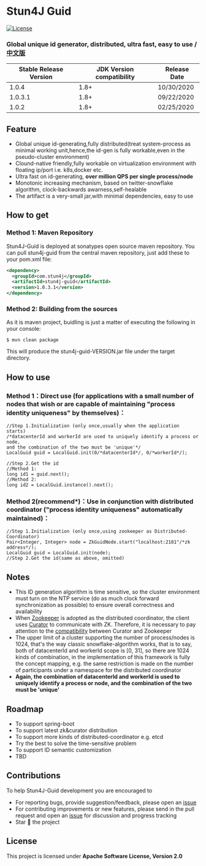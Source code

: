 # Stun4J Guid
[![License](https://img.shields.io/badge/License-Apache%202.0-blue.svg)](https://opensource.org/licenses/Apache-2.0)

### Global unique id generator, distributed, ultra fast, easy to use / [中文版](README_zh_CN.md) 


| Stable Release Version | JDK Version compatibility | Release Date |
| ------------- | ------------- | ------------|
| 1.0.4  | 1.8+ | 10/30/2020 |
| 1.0.3.1  | 1.8+ | 09/22/2020 |
| 1.0.2  | 1.8+ | 02/25/2020 |

## Feature
* Global unique id-generating,fully distributed(treat system-process as minimal working unit,hence,the id-gen is fully workable,even in the pseudo-cluster environment)
* Clound-native friendly,fully workable on virtualization environment with floating ip/port i.e. k8s,docker etc.
* Ultra fast on id-generating, **over million QPS per single process/node**
* Monotonic increasing mechanism, based on twitter-snowflake algorithm, clock-backwards awarness,self-healable
* The artifact is a very-small jar,with minimal dependencies, easy to use

## How to get
### Method 1: Maven Repository

Stun4J-Guid is deployed at sonatypes open source maven repository. You can pull stun4j-guid from the central maven repository, just add these to your pom.xml file:

```xml
<dependency>
  <groupId>com.stun4j</groupId>
  <artifactId>stun4j-guid</artifactId>
  <version>1.0.3.1</version>
</dependency>
```

### Method 2: Building from the sources

As it is maven project, buidling is just a matter of executing the following in your console:

	$ mvn clean package


This will produce the stun4j-guid-VERSION.jar file under the target directory.

## How to use
### Method 1：Direct use (for applications with a small number of nodes that wish or are capable of maintaining \"process identity uniqueness\" by themselves)：

```
//Step 1.Initialization (only once,usually when the application starts)
/*datacenterId and workerId are used to uniquely identify a process or node, 
and the combination of the two must be 'unique'*/
LocalGuid guid = LocalGuid.init(0/*datacenterId*/, 0/*workerId*/);

//Step 2.Get the id
//Method 1:
long id1 = guid.next();
//Method 2:
long id2 = LocalGuid.instance().next();

```

### Method 2(recommend\*)：Use in conjunction with distributed coordinator (\"process identity uniqueness\" automatically maintained)：

```
//Step 1.Initialization (only once,using zookeeper as Distributed-Coordinator)
Pair<Integer, Integer> node = ZkGuidNode.start("localhost:2181"/*zk address*/);
LocalGuid guid = LocalGuid.init(node);
//Step 2.Get the id(same as above, omitted)
```


## Notes
* This ID generation algorithm is time sensitive, so the cluster environment must turn on the NTP service (do as much clock forward synchronization as possible) to ensure overall correctness and availability
* When [Zookeeper](http://zookeeper.apache.org/) is adopted as the distributed coordinator, the client uses [Curator](http://curator.apache.org/) to communicate with ZK. Therefore, it is necessary to pay attention to the [compatibility](http://curator.apache.org/zk-compatibility.html) between Curator and Zookeeper
* The upper limit of a cluster supporting the number of process/nodes is 1024, that's the way classic snowflake-algorithm works, that is to say, both of datacenterId and workerId scope is [0, 31], so there are 1024 kinds of combination, in the implementation of this framework is fully the concept mapping, e.g. the same restriction is made on the number of participants under a namespace for the distributed coordinator
* **Again, the combination of datacenterId and workerId is used to uniquely identify a process or node, and the combination of the two must be 'unique'**

## Roadmap
* To support spring-boot
* To support latest zk&curator distribution
* To support more kinds of distributed-coordinator e.g. etcd
* Try the best to solve the time-sensitive problem
* To support ID semantic customization
* TBD

## Contributions
To help Stun4J-Guid development you are encouraged to

* For reporting bugs, provide suggestion/feedback, please open an [issue](https://github.com/stun4j/stun4j-guid/issues/new)
* For contributing improvements or new features, please send in the pull request and open an [issue](https://github.com/stun4j/stun4j-guid/issues/new) for discussion and progress tracking
* Star :star2: the project

## License

This project is licensed under **Apache Software License, Version 2.0**
